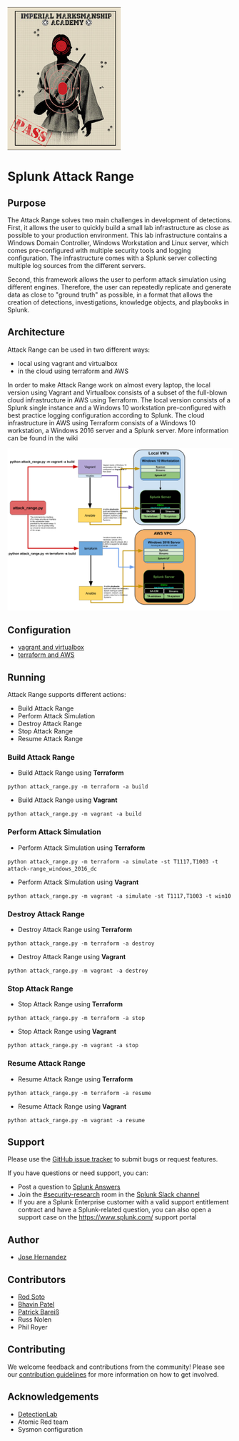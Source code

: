 
![](docs/range.jpg)
# Splunk Attack Range

## Purpose
The Attack Range solves two main challenges in development of detections. First, it allows the user to quickly build a small lab infrastructure as close as possible to your production environment. This lab infrastructure contains a Windows Domain Controller, Windows Workstation and Linux server, which comes pre-configured with multiple security tools and logging configuration. The infrastructure comes with a Splunk server collecting multiple log sources from the different servers.  

Second, this framework allows the user to perform attack simulation using different engines. Therefore, the user can repeatedly replicate and generate data as close to "ground truth" as possible, in a format that allows the creation of detections, investigations, knowledge objects, and playbooks in Splunk.


## Architecture
Attack Range can be used in two different ways:
- local using vagrant and virtualbox
- in the cloud using terraform and AWS

In order to make Attack Range work on almost every laptop, the local version using Vagrant and Virtualbox consists of a subset of the full-blown cloud infrastructure in AWS using Terraform. The local version consists of a Splunk single instance and a Windows 10 workstation pre-configured with best practice logging configuration according to Splunk. The cloud infrastructure in AWS using Terraform consists of a Windows 10 workstation, a Windows 2016 server and a Splunk server. More information can be found in the wiki

![Logical Diagram](docs/architecture.png)


## Configuration
- [vagrant and virtualbox](https://github.com/splunk/attack_range/wiki/Configure-Attack-Range-for-Vagrant)
- [terraform and AWS](https://github.com/splunk/attack_range/wiki/Configure-Attack-Range-for-Terraform)

## Running
Attack Range supports different actions:
- Build Attack Range
- Perform Attack Simulation
- Destroy Attack Range
- Stop Attack Range
- Resume Attack Range

### Build Attack Range
- Build Attack Range using **Terraform**
```
python attack_range.py -m terraform -a build
```
- Build Attack Range using **Vagrant**
```
python attack_range.py -m vagrant -a build
```

### Perform Attack Simulation
- Perform Attack Simulation using **Terraform**
```
python attack_range.py -m terraform -a simulate -st T1117,T1003 -t attack-range_windows_2016_dc
```
- Perform Attack Simulation using **Vagrant**
```
python attack_range.py -m vagrant -a simulate -st T1117,T1003 -t win10
```

### Destroy Attack Range
- Destroy Attack Range using **Terraform**
```
python attack_range.py -m terraform -a destroy
```
- Destroy Attack Range using **Vagrant**
```
python attack_range.py -m vagrant -a destroy
```

### Stop Attack Range
- Stop Attack Range using **Terraform**
```
python attack_range.py -m terraform -a stop
```
- Stop Attack Range using **Vagrant**
```
python attack_range.py -m vagrant -a stop
```

### Resume Attack Range
- Resume Attack Range using **Terraform**
```
python attack_range.py -m terraform -a resume
```
- Resume Attack Range using **Vagrant**
```
python attack_range.py -m vagrant -a resume
```

## Support
Please use the [GitHub issue tracker](https://github.com/splunk/attack_range/issues) to submit bugs or request features.

If you have questions or need support, you can:

* Post a question to [Splunk Answers](http://answers.splunk.com)
* Join the [#security-research](https://splunk-usergroups.slack.com/messages/C1RH09ERM/) room in the [Splunk Slack channel](http://splunk-usergroups.slack.com)
* If you are a Splunk Enterprise customer with a valid support entitlement contract and have a Splunk-related question, you can also open a support case on the https://www.splunk.com/ support portal


## Author
* [Jose Hernandez](https://twitter.com/d1vious)

## Contributors
* [Rod Soto](https://twitter.com/rodsoto)
* [Bhavin Patel](https://twitter.com/hackpsy)
* [Patrick Bareiß](https://twitter.com/bareiss_patrick)
* Russ Nolen
* Phil Royer

## Contributing
We welcome feedback and contributions from the community! Please see our [contribution guidelines](docs/CONTRIBUTING.md) for more information on how to get involved.

## Acknowledgements
- [DetectionLab](https://github.com/clong/DetectionLab)
- Atomic Red team
- Sysmon configuration
